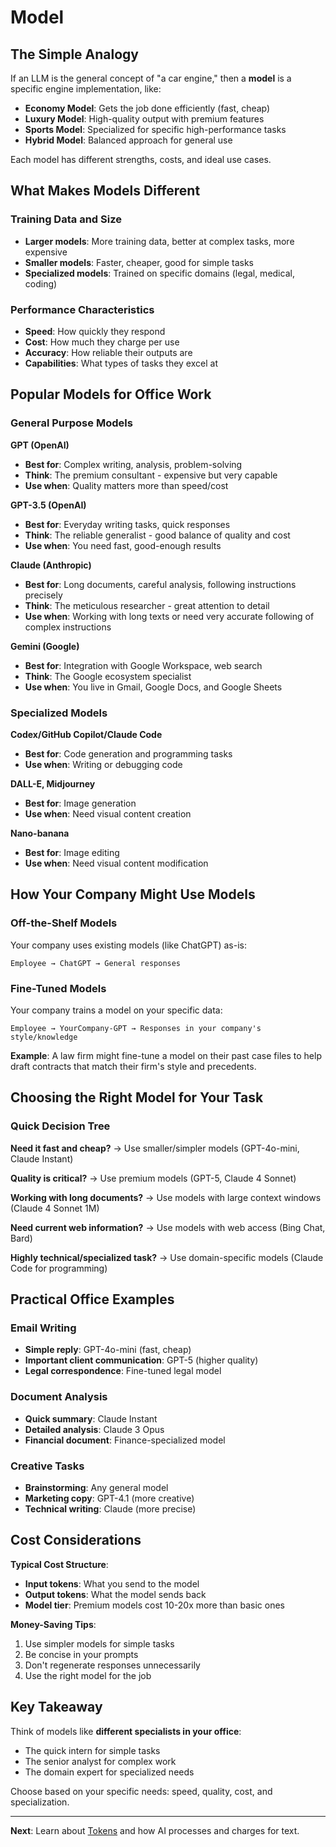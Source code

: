 # Model

## The Simple Analogy

If an LLM is the general concept of "a car engine," then a **model** is a specific engine implementation, like:

- **Economy Model**: Gets the job done efficiently (fast, cheap)
- **Luxury Model**: High-quality output with premium features
- **Sports Model**: Specialized for specific high-performance tasks
- **Hybrid Model**: Balanced approach for general use

Each model has different strengths, costs, and ideal use cases.

## What Makes Models Different

### Training Data and Size
- **Larger models**: More training data, better at complex tasks, more expensive
- **Smaller models**: Faster, cheaper, good for simple tasks
- **Specialized models**: Trained on specific domains (legal, medical, coding)

### Performance Characteristics
- **Speed**: How quickly they respond
- **Cost**: How much they charge per use
- **Accuracy**: How reliable their outputs are
- **Capabilities**: What types of tasks they excel at

## Popular Models for Office Work

### General Purpose Models

**GPT (OpenAI)**
- **Best for**: Complex writing, analysis, problem-solving
- **Think**: The premium consultant - expensive but very capable
- **Use when**: Quality matters more than speed/cost

**GPT-3.5 (OpenAI)**
- **Best for**: Everyday writing tasks, quick responses
- **Think**: The reliable generalist - good balance of quality and cost
- **Use when**: You need fast, good-enough results

**Claude (Anthropic)**
- **Best for**: Long documents, careful analysis, following instructions precisely
- **Think**: The meticulous researcher - great attention to detail
- **Use when**: Working with long texts or need very accurate following of complex instructions

**Gemini (Google)**
- **Best for**: Integration with Google Workspace, web search
- **Think**: The Google ecosystem specialist
- **Use when**: You live in Gmail, Google Docs, and Google Sheets

### Specialized Models

**Codex/GitHub Copilot/Claude Code**
- **Best for**: Code generation and programming tasks
- **Use when**: Writing or debugging code

**DALL-E, Midjourney**
- **Best for**: Image generation
- **Use when**: Need visual content creation

**Nano-banana**
- **Best for**: Image editing
- **Use when**: Need visual content modification

## How Your Company Might Use Models

### Off-the-Shelf Models
Your company uses existing models (like ChatGPT) as-is:
```
Employee → ChatGPT → General responses
```

### Fine-Tuned Models
Your company trains a model on your specific data:
```
Employee → YourCompany-GPT → Responses in your company's style/knowledge
```

**Example**: A law firm might fine-tune a model on their past case files to help draft contracts that match their firm's style and precedents.

## Choosing the Right Model for Your Task

### Quick Decision Tree

**Need it fast and cheap?**
→ Use smaller/simpler models (GPT-4o-mini, Claude Instant)

**Quality is critical?**
→ Use premium models (GPT-5, Claude 4 Sonnet)

**Working with long documents?**
→ Use models with large context windows (Claude 4 Sonnet 1M)

**Need current web information?**
→ Use models with web access (Bing Chat, Bard)

**Highly technical/specialized task?**
→ Use domain-specific models (Claude Code for programming)

## Practical Office Examples

### Email Writing
- **Simple reply**: GPT-4o-mini (fast, cheap)
- **Important client communication**: GPT-5 (higher quality)
- **Legal correspondence**: Fine-tuned legal model

### Document Analysis
- **Quick summary**: Claude Instant
- **Detailed analysis**: Claude 3 Opus
- **Financial document**: Finance-specialized model

### Creative Tasks
- **Brainstorming**: Any general model
- **Marketing copy**: GPT-4.1 (more creative)
- **Technical writing**: Claude (more precise)

## Cost Considerations

**Typical Cost Structure**:
- **Input tokens**: What you send to the model
- **Output tokens**: What the model sends back
- **Model tier**: Premium models cost 10-20x more than basic ones

**Money-Saving Tips**:
1. Use simpler models for simple tasks
2. Be concise in your prompts
3. Don't regenerate responses unnecessarily
4. Use the right model for the job

## Key Takeaway

Think of models like **different specialists in your office**:
- The quick intern for simple tasks
- The senior analyst for complex work
- The domain expert for specialized needs

Choose based on your specific needs: speed, quality, cost, and specialization.

---

**Next**: Learn about [Tokens](./03-token.md) and how AI processes and charges for text.